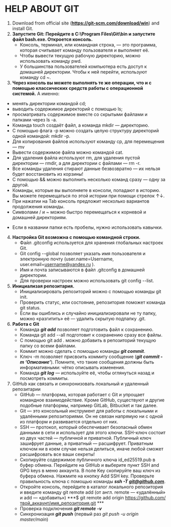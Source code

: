 # HELP ABOUT GIT


1. Download from official site (__https://git-scm.com/download/win__) and install Git.
2. **Запустите Git:  Перейдите в C:\Program Files\Git\bin и запустите файл bash.exe. Откроется консоль.**
   - Консоль, терминал, или командная строка, — это программа, которая считывает команду пользователя и выполняет её.
   - Чтобы вывести текущую рабочую директорию, можно использовать команду pwd.
   - У большинства пользователей компьютера есть доступ к домашней директории. Чтобы к ней перейти, используют команду cd ~.
3.  **Через консоль вы можете выполнять те же операции, что и с помощью классических средств работы с операционной системой.** А именно:
   - менять директории командой cd;
   - выводить содержимое директорий с помощью ls;
   - просматривать содержимое вместе со скрытыми файлами и папками через ls -a.
   - Команда touch создаёт файл, а команда mkdir — директорию.
   - С помощью флага -p можно создать целую структуру директорий одной командой: mkdir -p.
   - Для копирования файлов используют команду cp, для перемещения — mv
   - Вывести содержимое файла можно командой cat.
   - Для удаления файла используют rm, для удаления пустой директории — rmdir, а для директории с файлами — rm -r.
   - Все команды удаления стирают данные безвозвратно — их нельзя будет восстановить из корзины!
   - С помощью && можно выполнить несколько команд сразу — одну за другой.
   - Команды, которые вы выполняете в консоли, попадают в историю. Вы можете перемещаться по этой истории при помощи стрелок ↑↓.
   - При нажатии на Tab консоль предложит несколько вариантов продолжения команды.
   - Символами / и ~ можно быстро перемещаться к корневой и домашней директориям.
   * Если в названии папки есть пробелы, нужно использовать кавычки.
4. **Настройка Git возможна с помощью командной строки.**
   - Файл .gitconfig используется для хранения глобальных настроек Git.
   - Git config --global позволяет указать имя пользователя и электронную почту (user.name=Username, 
user.email=username@yandex.ru ).
   - Имя и почта записываются в файл .gitconfig в домашней директории.
   - Для проверки настроек можно использовать git config --list.
5. **Инициализая репозитария.**
   - Инициализировать репозиторий можно с помощью команды git init.
   - Проверить статус, или состояние, репозитория поможет команда git status.
   - Если вы ошиблись и случайно инициализировали не ту папку, можно «разгитить» её — удалить скрытую подпапку .git.
6. **Работа с Git**
   - Команда ***git add*** позволяет подготовить файл к сохранению.
   - Команда git add --all подготовит к сохранению сразу все файлы.
   - С помощью git add . можно добавить в репозиторий текущую папку со всеми файлами.
   - Коммит можно сделать с помощью команды ***git commit***.
   - Ключ -m позволяет присвоить коммиту сообщение (***git commit -m ‘Описание’***). 
Помните, что такие сообщения должны быть информативными: чётко описывать изменения.
   - Команда ***git log*** — используйте её, чтобы оглянуться назад и посмотреть коммиты.
7. GitHub как связать и синхронизовать локальный и удаленный репозитарии
   - GitHub — платформа, которая работает с Git и упрощает командное взаимодействие.
Кроме GitHub, существуют и другие подобные платформы, например GitLab, Bitbucket и так далее.
   - Git — это консольный инструмент для работы с локальными и удалёнными репозиториями. 
Он не связан напрямую ни с одной из платформ и развивается отдельно от них.
   - SSH — протокол, который обеспечивает безопасный обмен данными в сети и использует для этого ключи. 
SSH-ключ состоит из двух частей — публичной и приватной. 
Публичный ключ зашифрует данные, а приватный — расшифрует. Приватным ключом ни в коем случае нельзя делиться, 
иначе любой сможет расшифровать все ваши секреты!
   - Cкопируйте содержимое публичного ключа id_ed25519.pub в буфер обмена. Перейдите на GitHub и выберите пункт SSH and GPG keys в меню аккаунта.
В поле Key скопируйте ваш ключ из буфера обмена. Нажмите на кнопку Add SSH key. 
Проверьте правильность ключа с помощью команды ***ssh -T git@github.com***.
   - Откройте консоль, перейдите в каталог локального репозитория и введите команду git remote add (от англ. remote — «удалённый» и add — «добавить»)
***$ git remote add origin https://github.com/твой_аккаунт/имя_репозитория.git ***
   - Проверка подключения ***git remote -v***
   - Синхронизация ***git push*** (первый раз *git push -u origin master/main*)

